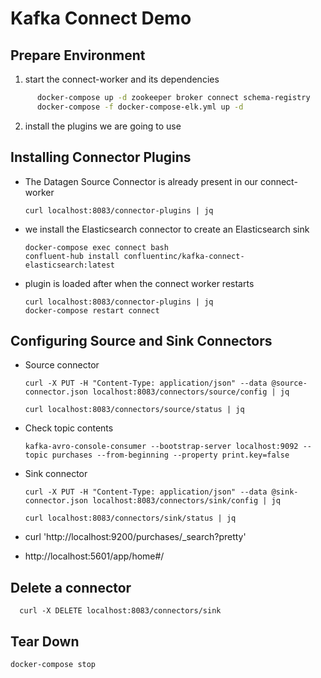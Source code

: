 # Kafka Connect Demo

## Prepare Environment

1. start the connect-worker and its dependencies

```bash
      docker-compose up -d zookeeper broker connect schema-registry
      docker-compose -f docker-compose-elk.yml up -d
```
 
2. install the plugins we are going to use  

## Installing Connector Plugins

* The Datagen Source Connector is already present in our connect-worker  
      
      curl localhost:8083/connector-plugins | jq

* we install the Elasticsearch connector to create an Elasticsearch sink
  
      docker-compose exec connect bash
      confluent-hub install confluentinc/kafka-connect-elasticsearch:latest
 
* plugin is loaded after when the connect worker restarts 

      curl localhost:8083/connector-plugins | jq
      docker-compose restart connect

## Configuring Source and Sink Connectors


* Source connector

      curl -X PUT -H "Content-Type: application/json" --data @source-connector.json localhost:8083/connectors/source/config | jq

      curl localhost:8083/connectors/source/status | jq

* Check topic contents

      kafka-avro-console-consumer --bootstrap-server localhost:9092 --topic purchases --from-beginning --property print.key=false

* Sink connector

      curl -X PUT -H "Content-Type: application/json" --data @sink-connector.json localhost:8083/connectors/sink/config | jq

      curl localhost:8083/connectors/sink/status | jq

* curl 'http://localhost:9200/purchases/_search?pretty'
* http://localhost:5601/app/home#/
    

## Delete a connector

      curl -X DELETE localhost:8083/connectors/sink

## Tear Down

`docker-compose stop`


